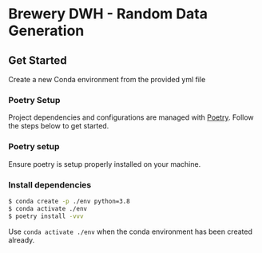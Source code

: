 # Brewery DWH - Random Data Generation

## Get Started

Create a new Conda environment from the provided yml file

### Poetry Setup

Project dependencies and configurations are managed with [Poetry](https://python-poetry.org). Follow the steps below to get started.

### Poetry setup

Ensure poetry is setup properly installed on your machine.

### Install dependencies

```bash
$ conda create -p ./env python=3.8
$ conda activate ./env
$ poetry install -vvv
```

Use `conda activate ./env` when the conda environment has been created already.
